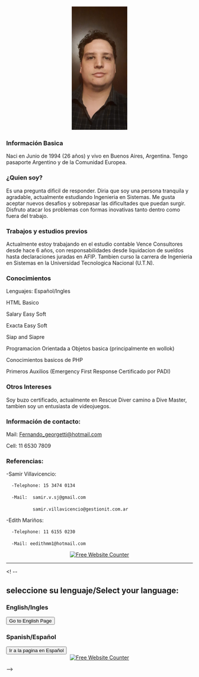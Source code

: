 <p align="center">
<img src="https://github.com/Fergeo134/FerGeo.github.io/blob/gh-pages/foto.jpeg?raw=true" width="150"/>
</p>

### Información Basica

Naci en Junio de 1994 (26 años) y vivo en Buenos Aires, Argentina. Tengo pasaporte Argentino y de la Comunidad Europea.

### ¿Quien soy?

Es una pregunta dificil de responder. Diria que soy una persona tranquila y agradable, actualmente estudiando Ingenieria en Sistemas.
Me gusta aceptar nuevos desafios y sobrepasar las dificultades que puedan surgir. Disfruto atacar los problemas con formas inovativas tanto dentro como fuera del trabajo.

### Trabajos y estudios previos

Actualmente estoy trabajando en el estudio contable Vence Consultores desde hace 6 años, con responsabilidades desde liquidacion de sueldos hasta declaraciones juradas en AFIP.
Tambien curso la carrera de Ingenieria en Sistemas en la Universidad Tecnologica Nacional (U.T.N).


### Conocimientos
  
  Lenguajes: Español/Ingles

  HTML Basico
  
  Salary Easy Soft
  
  Exacta Easy Soft
  
  Siap and Siapre
  
  Programacion Orientada a Objetos basica (principalmente en wollok)
  
  Conocimientos basicos de PHP
  
  Primeros Auxilios (Emergency First Response Certificado por PADI)
  
### Otros Intereses

Soy buzo certificado, actualmente en Rescue Diver camino a Dive Master, tambien soy un entusiasta de videojuegos.

### Información de contacto:

 Mail: Fernando_georgetti@hotmail.com
 
 Cell: 11 6530 7809

### Referencias:
-Samir Villavicencio:

      -Telephone: 15 3474 0134
    
      -Mail:  samir.v.sj@gmail.com 
    
              samir.villavicencio@gestionit.com.ar
    
-Edith Mariños:

      -Telephone: 11 6155 0230
    
      -Mail: eedithmm1@hotmail.com




<div align='center'><a href='https://www.websitecounterfree.com'><img src='https://www.websitecounterfree.com/c.php?d=7&id=15102&s=2' border='0' alt='Free Website Counter'></a></div>




-----------------------------

<! --
## seleccione su lenguaje/Select your language:

### English/Ingles
<form action="https://fergeo134.github.io/FerGeo.github.io/ingles.md">
    <input type="submit" value="Go to English Page" align="center" />
</form>

### Spanish/Español
<form action="https://fergeo134.github.io/FerGeo.github.io/espa%C3%B1ol.md">
    <input type="submit" value="Ir a la pagina en Español" align="center" />
</form>

<div align='center'><a href='https://www.websitecounterfree.com'><img src='https://www.websitecounterfree.com/c.php?d=7&id=15102&s=2' border='0' alt='Free Website Counter'></a></div>

-->